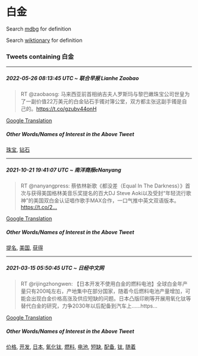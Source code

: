 # 白金

Search [mdbg](https://www.mdbg.net/chinese/dictionary?page=worddict&wdrst=0&wdqb=白金) for definition

Search [wiktionary](https://en.wiktionary.org/wiki/白金) for definition

### Tweets containing 白金

___
##### 2022-05-26 08:13:45 UTC ~ 联合早报 Lianhe Zaobao
> RT @zaobaosg: 马来西亚前首相纳吉夫人罗斯玛与黎巴嫩珠宝公司世皇为了一副价值22万美元的白金钻石手镯对簿公堂，双方都主张这副手镯是自己的。https://t.co/gzubv44onH

[Google Translation](https://translate.google.com/?hi=en&tab=TT&sl=zh-CN&tl=en&op=translate&text=RT+%40zaobaosg%3A+%E9%A9%AC%E6%9D%A5%E8%A5%BF%E4%BA%9A%E5%89%8D%E9%A6%96%E7%9B%B8%E7%BA%B3%E5%90%89%E5%A4%AB%E4%BA%BA%E7%BD%97%E6%96%AF%E7%8E%9B%E4%B8%8E%E9%BB%8E%E5%B7%B4%E5%AB%A9%E7%8F%A0%E5%AE%9D%E5%85%AC%E5%8F%B8%E4%B8%96%E7%9A%87%E4%B8%BA%E4%BA%86%E4%B8%80%E5%89%AF%E4%BB%B7%E5%80%BC22%E4%B8%87%E7%BE%8E%E5%85%83%E7%9A%84%E7%99%BD%E9%87%91%E9%92%BB%E7%9F%B3%E6%89%8B%E9%95%AF%E5%AF%B9%E7%B0%BF%E5%85%AC%E5%A0%82%EF%BC%8C%E5%8F%8C%E6%96%B9%E9%83%BD%E4%B8%BB%E5%BC%A0%E8%BF%99%E5%89%AF%E6%89%8B%E9%95%AF%E6%98%AF%E8%87%AA%E5%B7%B1%E7%9A%84%E3%80%82https%3A%2F%2Ft.co%2Fgzubv44onH)
##### Other Words/Names of Interest in the Above Tweet
[珠宝](珠宝.md), [钻石](钻石.md)
___
##### 2021-10-21 19:41:07 UTC ~ 南洋商报eNanyang
> RT @nanyangpress: 蔡依林新歌《都没差（Equal In The Darkness）》首次与获得美国格林美音乐奖提名的百大DJ Steve Aoki以及受封“年轻流行歌神”的美国双白金认证唱作歌手MAX合作，一口气推中英文双语版本。https://t.co/2…

[Google Translation](https://translate.google.com/?hi=en&tab=TT&sl=zh-CN&tl=en&op=translate&text=RT+%40nanyangpress%3A+%E8%94%A1%E4%BE%9D%E6%9E%97%E6%96%B0%E6%AD%8C%E3%80%8A%E9%83%BD%E6%B2%A1%E5%B7%AE%EF%BC%88Equal+In+The+Darkness%EF%BC%89%E3%80%8B%E9%A6%96%E6%AC%A1%E4%B8%8E%E8%8E%B7%E5%BE%97%E7%BE%8E%E5%9B%BD%E6%A0%BC%E6%9E%97%E7%BE%8E%E9%9F%B3%E4%B9%90%E5%A5%96%E6%8F%90%E5%90%8D%E7%9A%84%E7%99%BE%E5%A4%A7DJ+Steve+Aoki%E4%BB%A5%E5%8F%8A%E5%8F%97%E5%B0%81%E2%80%9C%E5%B9%B4%E8%BD%BB%E6%B5%81%E8%A1%8C%E6%AD%8C%E7%A5%9E%E2%80%9D%E7%9A%84%E7%BE%8E%E5%9B%BD%E5%8F%8C%E7%99%BD%E9%87%91%E8%AE%A4%E8%AF%81%E5%94%B1%E4%BD%9C%E6%AD%8C%E6%89%8BMAX%E5%90%88%E4%BD%9C%EF%BC%8C%E4%B8%80%E5%8F%A3%E6%B0%94%E6%8E%A8%E4%B8%AD%E8%8B%B1%E6%96%87%E5%8F%8C%E8%AF%AD%E7%89%88%E6%9C%AC%E3%80%82https%3A%2F%2Ft.co%2F2%E2%80%A6)
##### Other Words/Names of Interest in the Above Tweet
[提名](提名.md), [美国](美国.md), [获得](获得.md)
___
##### 2021-03-15 05:50:45 UTC ~ 日经中文网
> RT @rijingzhongwen: 【日本开发不使用白金的燃料电池】全球白金年产量只有200吨左右，产地集中在部分国家，随着今后燃料电池产量增加，可能会出现白金价格高涨及供应短缺的问题。日本凸版印刷等开展用氧化钛等替代白金的研究，力争2030年以后配备到汽车上……https…

[Google Translation](https://translate.google.com/?hi=en&tab=TT&sl=zh-CN&tl=en&op=translate&text=RT+%40rijingzhongwen%3A+%E3%80%90%E6%97%A5%E6%9C%AC%E5%BC%80%E5%8F%91%E4%B8%8D%E4%BD%BF%E7%94%A8%E7%99%BD%E9%87%91%E7%9A%84%E7%87%83%E6%96%99%E7%94%B5%E6%B1%A0%E3%80%91%E5%85%A8%E7%90%83%E7%99%BD%E9%87%91%E5%B9%B4%E4%BA%A7%E9%87%8F%E5%8F%AA%E6%9C%89200%E5%90%A8%E5%B7%A6%E5%8F%B3%EF%BC%8C%E4%BA%A7%E5%9C%B0%E9%9B%86%E4%B8%AD%E5%9C%A8%E9%83%A8%E5%88%86%E5%9B%BD%E5%AE%B6%EF%BC%8C%E9%9A%8F%E7%9D%80%E4%BB%8A%E5%90%8E%E7%87%83%E6%96%99%E7%94%B5%E6%B1%A0%E4%BA%A7%E9%87%8F%E5%A2%9E%E5%8A%A0%EF%BC%8C%E5%8F%AF%E8%83%BD%E4%BC%9A%E5%87%BA%E7%8E%B0%E7%99%BD%E9%87%91%E4%BB%B7%E6%A0%BC%E9%AB%98%E6%B6%A8%E5%8F%8A%E4%BE%9B%E5%BA%94%E7%9F%AD%E7%BC%BA%E7%9A%84%E9%97%AE%E9%A2%98%E3%80%82%E6%97%A5%E6%9C%AC%E5%87%B8%E7%89%88%E5%8D%B0%E5%88%B7%E7%AD%89%E5%BC%80%E5%B1%95%E7%94%A8%E6%B0%A7%E5%8C%96%E9%92%9B%E7%AD%89%E6%9B%BF%E4%BB%A3%E7%99%BD%E9%87%91%E7%9A%84%E7%A0%94%E7%A9%B6%EF%BC%8C%E5%8A%9B%E4%BA%892030%E5%B9%B4%E4%BB%A5%E5%90%8E%E9%85%8D%E5%A4%87%E5%88%B0%E6%B1%BD%E8%BD%A6%E4%B8%8A%E2%80%A6%E2%80%A6https%E2%80%A6)
##### Other Words/Names of Interest in the Above Tweet
[价格](价格.md), [开发](开发.md), [日本](日本.md), [氧化钛](氧化钛.md), [燃料](燃料.md), [电池](电池.md), [短缺](短缺.md), [配备](配备.md), [钛](钛.md), [随着](随着.md)
